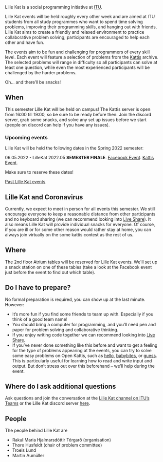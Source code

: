Lille Kat is a social programming initiative at [ITU](https://www.itu.dk).

Lille Kat events will be held roughly every other week and are aimed at ITU students from all study programmes who want to spend time solving problems, improving their programming skills, and hanging out with friends. Lille Kat aims to create a friendly and relaxed environment to practice collaborative problem solving; participants are encouraged to help each other and have fun.

The events aim to be fun and challenging for programmers of every skill level. Each event will feature a selection of problems from the [Kattis](https://open.kattis.com ) archive. The selected problems will range in difficulty so all participants can solve at least one question, while even the most experienced participants will be challenged by the harder problems.

Oh... and there’ll be snacks!

## When

This semester Lille Kat will be held on campus! The Kattis server is open from 16:00 till 19:00, so be sure to be ready before then. Join the discord server, grab some snacks, and solve any set up issues before we start (people on discord can help if you have any issues).  

### Upcoming events
Lille Kat will be held the following dates in the Spring 2022 semester:

06.05.2022 - LilleKat 2022.05 **SEMESTER FINALE**. [Facebook Event](https://fb.me/e/18lkGeXSA). [Kattis Event](https://open.kattis.com/contests/sqdq7r).

Make sure to reserve these dates!

[Past Lille Kat events](pastevents.md)

## Lille Kat and Coronavirus

Currently, we expect to meet in person for all events this semester. We still encourage everyone to keep a reasonable distance from other participants and no keyboard sharing (we can recommend looking into [Live Share](https://visualstudio.microsoft.com/services/live-share/)). It also means Lille Kat will provide individual snacks for everyone. Of course, if you are ill or for some other reason would rather stay at home, you can always join virtually on the some kattis contest as the rest of us.

## Where  

The 2nd floor Atrium tables will be reserved for Lille Kat events. We'll set up a snack station on one of these tables (take a look at the Facebook event just before the event to find out which table).

## Do I have to prepare?

No formal preparation is required, you can show up at the last minute.
However:

- It’s more fun if you find some friends to team up with. Especially if you think of a good team name!
- You should bring a computer for programming, and you’ll need pen and paper for problem solving and collaborative thinking.
- If you enjoy writing code together we can recommend looking into [Live Share](https://visualstudio.microsoft.com/services/live-share/).
- If you’ve never done something like this before and want to get a feeling for the type of problems appearing at the events, you can try to solve some easy problems on Open Kattis, such as [hello](https://open.kattis.com/problems/hello), [babybites](https://open.kattis.com/problems/babybites), or [guess](https://open.kattis.com/problems/guess). This is particularly useful for learning how to read and write input and output. But don’t stress out over this beforehand – we’ll help during the event.

## Where do I ask additional questions

Ask questions and join the conversation at the [Lille Kat channel on ITU’s Teams](https://teams.microsoft.com/l/team/19%3a3f1ac4a2adf040f1892cfe2ec12006c1%40thread.tacv2/conversations?groupId=f8d37a29-5c53-44fd-b2c9-bed005d1aee9&tenantId=bea229b6-7a08-4086-b44c-71f57f716bdb) or the Lille Kat discord server [here](https://discord.gg/tGPq46j9E4).

## People

The people behind Lille Kat are

- Rakul Maria Hjalmarsdóttir Tórgarð (organisation)
- Thore Husfeldt (chair of problem committee)
- Troels Lund
- Martin Aumüller
